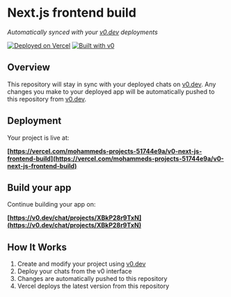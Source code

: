 # Next.js frontend build

*Automatically synced with your [v0.dev](https://v0.dev) deployments*

[![Deployed on Vercel](https://img.shields.io/badge/Deployed%20on-Vercel-black?style=for-the-badge&logo=vercel)](https://vercel.com/mohammeds-projects-51744e9a/v0-next-js-frontend-build)
[![Built with v0](https://img.shields.io/badge/Built%20with-v0.dev-black?style=for-the-badge)](https://v0.dev/chat/projects/XBkP28r9TxN)

## Overview

This repository will stay in sync with your deployed chats on [v0.dev](https://v0.dev).
Any changes you make to your deployed app will be automatically pushed to this repository from [v0.dev](https://v0.dev).

## Deployment

Your project is live at:

**[https://vercel.com/mohammeds-projects-51744e9a/v0-next-js-frontend-build](https://vercel.com/mohammeds-projects-51744e9a/v0-next-js-frontend-build)**

## Build your app

Continue building your app on:

**[https://v0.dev/chat/projects/XBkP28r9TxN](https://v0.dev/chat/projects/XBkP28r9TxN)**

## How It Works

1. Create and modify your project using [v0.dev](https://v0.dev)
2. Deploy your chats from the v0 interface
3. Changes are automatically pushed to this repository
4. Vercel deploys the latest version from this repository